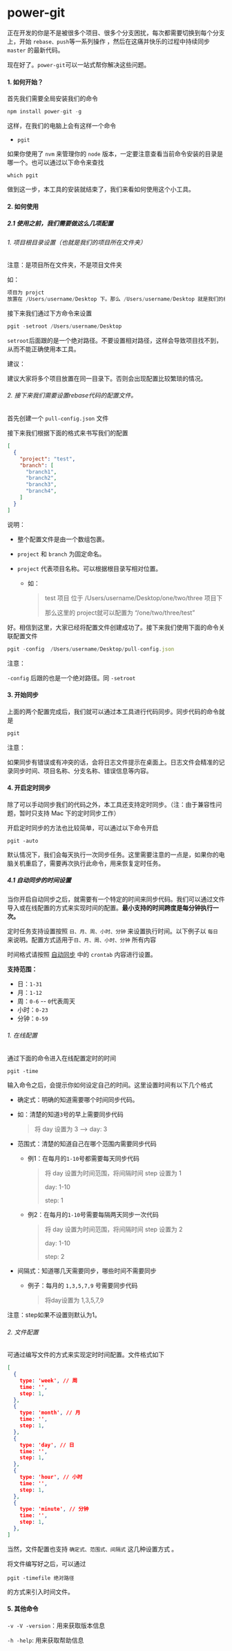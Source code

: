 # power-git
正在开发的你是不是被很多个项目、很多个分支困扰，每次都需要切换到每个分支上，开始 `rebase、push`等一系列操作 ，然后在这痛并快乐的过程中持续同步 `master` 的最新代码。

现在好了。`power-git`可以一站式帮你解决这些问题。

#### 1. 如何开始？

首先我们需要全局安装我们的命令

```javascript
npm install power-git -g
```

这样，在我们的电脑上会有这样一个命令

- `pgit`

如果你使用了 `nvm` 来管理你的 `node` 版本，一定要注意查看当前命令安装的目录是哪一个。也可以通过以下命令来查找

```shell
which pgit
```

做到这一步，本工具的安装就结束了，我们来看如何使用这个小工具。

#### 2. 如何使用

##### 2.1 使用之前，我们需要做这么几项配置

###### 1. 项目根目录设置（也就是我们的项目所在文件夹）

注意：是项目所在文件夹，不是项目文件夹

如：

```javascript
项目为 projct 
放置在 /Users/username/Desktop 下。那么 /Users/username/Desktop 就是我们的根目录
```

接下来我们通过下方命令来设置

```javascript
pgit -setroot /Users/username/Desktop
```

`setroot`后面跟的是一个绝对路径。不要设置相对路径，这样会导致项目找不到，从而不能正确使用本工具。

建议：

建议大家将多个项目放置在同一目录下。否则会出现配置比较繁琐的情况。

###### 2. 接下来我们需要设置rebase代码的配置文件。

首先创建一个 `pull-config.json` 文件

接下来我们根据下面的格式来书写我们的配置

```json
[
  {
    "project": "test", 
    "branch": [
      "branch1",
      "branch2",
      "branch3",
      "branch4",
    ]
  }
]
```

说明：

- 整个配置文件是由一个数组包裹。

- `project` 和 `branch` 为固定命名。

- `project` 代表项目名称。可以根据根目录写相对位置。

  - 如：

    > test 项目 位于 /Users/username/Desktop/one/two/three 项目下
    >
    > 那么这里的 project就可以配置为 “/one/two/three/test”

好。相信到这里，大家已经将配置文件创建成功了。接下来我们使用下面的命令关联配置文件

```javascript
pgit -config  /Users/username/Desktop/pull-config.json
```

注意：

`-config` 后跟的也是一个绝对路径。同 `-setroot`



#### 3. 开始同步

上面的两个配置完成后，我们就可以通过本工具进行代码同步。同步代码的命令就是 

```javascript
pgit 
```

注意：

如果同步有错误或有冲突的话，会将日志文件提示在桌面上。日志文件会精准的记录同步时间、项目名称、分支名称、错误信息等内容。



#### 4. 开启定时同步

除了可以手动同步我们的代码之外，本工具还支持定时同步。（注：由于兼容性问题，暂时只支持 Mac 下的定时同步工作）

开启定时同步的方法也比较简单，可以通过以下命令开启

```shell
pgit -auto
```

默认情况下，我们会每天执行一次同步任务。这里需要注意的一点是，如果你的电脑关机重启了，需要再次执行此命令，用来恢复定时任务。

##### 4.1 自动同步的时间设置

当你开启自动同步之后，就需要有一个特定的时间来同步代码。我们可以通过文件导入或在线配置的方式来实现时间的配置。**最小支持的时间跨度是每分钟执行一次。**

定时任务支持设置按照  `日、月、周、小时、分钟` 来设置执行时间。以下例子以 `每日` 来说明。配置方式适用于`日、月、周、小时、分钟` 所有内容

时间格式请按照 [自动同步](https://juejin.im/post/6884913497377898504) 中的 `crontab` 内容进行设置。

**支持范围：**

- 日：`1-31`
- 月：`1-12`
- 周：`0-6`  --  `0`代表周天
- 小时：`0-23`
- 分钟：`0-59`

###### 1. 在线配置

通过下面的命令进入在线配置定时的时间

```shell
pgit -time
```

输入命令之后，会提示你如何设定自己的时间。这里设置时间有以下几个格式

-  确定式：明确的知道需要哪个时间同步代码。

  - 如：清楚的知道`3`号的早上需要同步代码

    > 将 day 设置为 3 -->  day: 3

- 范围式：清楚的知道自己在哪个范围内需要同步代码

  - 例1：在每月的`1-10`号都需要每天同步代码

    > 将 day 设置为时间范围，将间隔时间 step 设置为 1
    >
    > day: 1-10
    >
    > step: 1

  - 例2：在每月的`1-10`号需要每隔两天同步一次代码

    > 将 day 设置为时间范围，将间隔时间 step 设置为 2
    >
    > day: 1-10
    >
    > step: 2

- 间隔式：知道哪几天需要同步，哪些时间不需要同步

  - 例子：每月的 `1,3,5,7,9` 号需要同步代码

    > 将day设置为 1,3,5,7,9

注意：step如果不设置则默认为1。

###### 2. 文件配置

可通过编写文件的方式来实现定时时间配置。文件格式如下

```json
[
  {
    type: 'week', // 周
    time: '',
    step: 1,
  },
  {
    type: 'month', // 月
    time: '',
    step: 1,
  },
  {
    type: 'day', // 日
    time: '',
    step: 1,
  },
  {
    type: 'hour', // 小时
    time: '',
    step: 1,
  },
  {
    type: 'minute', // 分钟
    time: '',
    step: 1,
  },
]
```

当然，文件配置也支持 `确定式、范围式、间隔式` 这几种设置方式 。

将文件编写好之后，可以通过

```shell
pgit -timefile 绝对路径
```

的方式来引入时间文件。



#### 5. 其他命令

`-v -V -version`：用来获取版本信息

`-h -help`: 用来获取帮助信息  
